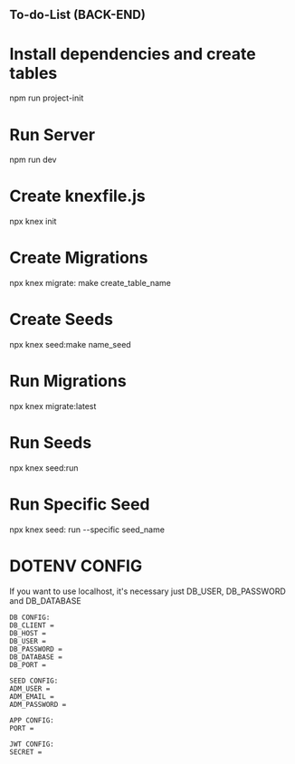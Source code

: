 ## To-do-List (BACK-END)

# Install dependencies and create tables
  npm run project-init

# Run Server
  npm run dev

# Create knexfile.js
  npx knex init

# Create Migrations
  npx knex migrate: make create_table_name

# Create Seeds
  npx knex seed:make name_seed

# Run Migrations
  npx knex migrate:latest

# Run Seeds
  npx knex seed:run

# Run Specific Seed
  npx knex seed: run --specific seed_name

# DOTENV CONFIG
If you want to use localhost, it's necessary just DB_USER, DB_PASSWORD and DB_DATABASE
```
DB CONFIG:
DB_CLIENT = 
DB_HOST = 
DB_USER = 
DB_PASSWORD = 
DB_DATABASE = 
DB_PORT = 

SEED CONFIG:
ADM_USER = 
ADM_EMAIL = 
ADM_PASSWORD = 

APP CONFIG:
PORT = 

JWT CONFIG:
SECRET = 
```


